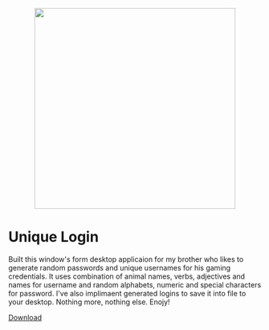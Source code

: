 <p align="center"><img src="https://raw.githubusercontent.com/wajeht/windows_form_unique_login/master/screen_shot.png" width="400"></p>

# Unique Login

Built this window's form desktop applicaion for my brother who likes to generate random passwords and unique usernames for his gaming credentials. It uses combination of animal names, verbs, adjectives and names for username and random alphabets, numeric and special characters for password. I've also implimaent generated logins to save it into file to your desktop. Nothing more, nothing else. Enojy!

[Download](http://google.com)
